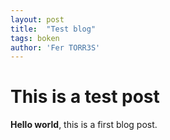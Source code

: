 ```yaml
---
layout: post
title:  "Test blog"
tags: boken
author: 'Fer TORR3S'
---
```


# This is a test post

**Hello world**, this is a first blog post.